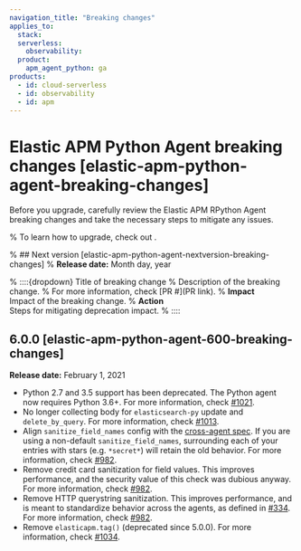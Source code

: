 ```yaml
---
navigation_title: "Breaking changes"
applies_to:
  stack:
  serverless:
    observability:
  product:
    apm_agent_python: ga
products:
  - id: cloud-serverless
  - id: observability
  - id: apm
---
```


# Elastic APM Python Agent breaking changes [elastic-apm-python-agent-breaking-changes]

Before you upgrade, carefully review the Elastic APM RPython Agent breaking changes and take the necessary steps to mitigate any issues.

% To learn how to upgrade, check out <upgrade docs>.

% ## Next version [elastic-apm-python-agent-nextversion-breaking-changes]
% **Release date:** Month day, year

% ::::{dropdown} Title of breaking change
% Description of the breaking change.
% For more information, check [PR #](PR link).
% **Impact**<br> Impact of the breaking change.
% **Action**<br> Steps for mitigating deprecation impact.
% ::::

## 6.0.0 [elastic-apm-python-agent-600-breaking-changes]
**Release date:** February 1, 2021

* Python 2.7 and 3.5 support has been deprecated. The Python agent now requires Python 3.6+. For more information, check [#1021](https://github.com/elastic/apm-agent-python/pull/1021).
* No longer collecting body for `elasticsearch-py` update and `delete_by_query`. For more information, check [#1013](https://github.com/elastic/apm-agent-python/pull/1013).
* Align `sanitize_field_names` config with the [cross-agent spec](https://github.com/elastic/apm/blob/3fa78e2a1eeea81c73c2e16e96dbf6b2e79f3c64/specs/agents/sanitization.md). If you are using a non-default `sanitize_field_names`, surrounding each of your entries with stars (e.g. `*secret*`) will retain the old behavior. For more information, check [#982](https://github.com/elastic/apm-agent-python/pull/982).
* Remove credit card sanitization for field values. This improves performance, and the security value of this check was dubious anyway. For more information, check [#982](https://github.com/elastic/apm-agent-python/pull/982).
* Remove HTTP querystring sanitization. This improves performance, and is meant to standardize behavior across the agents, as defined in [#334](https://github.com/elastic/apm/pull/334). For more information, check [#982](https://github.com/elastic/apm-agent-python/pull/982).
* Remove `elasticapm.tag()` (deprecated since 5.0.0). For more information, check [#1034](https://github.com/elastic/apm-agent-python/pull/1034).
